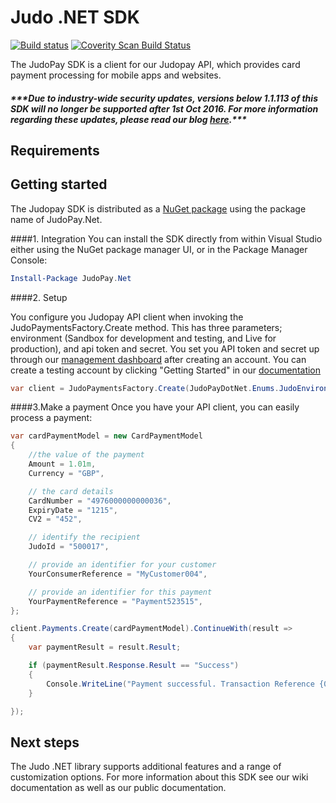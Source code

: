 # Judo .NET SDK

[![Build status](https://ci.appveyor.com/api/projects/status/y9mrqtjr0cf1g5li?svg=true)](https://ci.appveyor.com/project/JudoPayments/dotnetsdk) <a href="https://scan.coverity.com/projects/judopaydotnetsdk">
  <img alt="Coverity Scan Build Status"
       src="https://img.shields.io/coverity/scan/6752.svg"/>
</a>

The JudoPay SDK is a client for our Judopay API, which provides card payment processing for mobile apps and websites.

##### **\*\*\*Due to industry-wide security updates, versions below 1.1.113 of this SDK will no longer be supported after 1st Oct 2016. For more information regarding these updates, please read our blog [here](http://hub.judopay.com/pci31-security-updates/).*****

## Requirements

## Getting started
The Judopay SDK is distributed as a [NuGet package](https://www.nuget.org/packages/JudoPay.Net/) 
using the package name of JudoPay.Net.

####1. Integration
You can install the SDK directly from within Visual Studio either using the NuGet package manager UI, or in the Package Manager Console:

```powershell
Install-Package JudoPay.Net
```

####2. Setup

You configure you Judopay API client when invoking the JudoPaymentsFactory.Create method. This has
three parameters; environment (Sandbox for development and testing, and Live for production), and api
token and secret. You set you API token and secret up through our [management dashboard](https://portal.judopay.com)
after creating an account. You can create a testing account by clicking "Getting Started" in our [documentation](https://www.judopay.com/docs)

```c#
var client = JudoPaymentsFactory.Create(JudoPayDotNet.Enums.JudoEnvironment.Sandbox, "YOUR_API_TOKEN", "YOUR_API_SECRET");
```

####3.Make a payment
Once you have your API client, you can easily process a payment:

```c#
var cardPaymentModel = new CardPaymentModel
{
	//the value of the payment
	Amount = 1.01m,
	Currency = "GBP",

	// the card details
	CardNumber = "4976000000000036",
	ExpiryDate = "1215",
	CV2 = "452",

	// identify the recipient
	JudoId = "500017",

	// provide an identifier for your customer
	YourConsumerReference = "MyCustomer004",

	// provide an identifier for this payment
	YourPaymentReference = "Payment523515",
};

client.Payments.Create(cardPaymentModel).ContinueWith(result =>
{
	var paymentResult = result.Result;

	if (paymentResult.Response.Result == "Success")
	{
		Console.WriteLine("Payment successful. Transaction Reference {0}", paymentResult.Response.ReceiptId);
	}

});
```

## Next steps
The Judo .NET library supports additional features and a range of customization options. For more information about this SDK see our wiki documentation as well as our public documentation.
